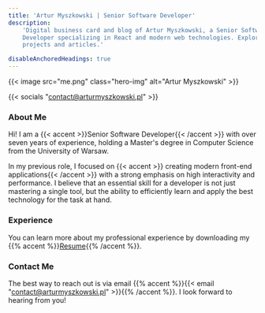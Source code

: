 ```yaml
---
title: 'Artur Myszkowski | Senior Software Developer'
description:
    'Digital business card and blog of Artur Myszkowski, a Senior Software
    Developer specializing in React and modern web technologies. Explore my
    projects and articles.'

disableAnchoredHeadings: true
---
```


{{< image src="me.png" class="hero-img" alt="Artur Myszkowski" >}}

{{< socials "contact@arturmyszkowski.pl" >}}

### About Me

Hi! I am a {{< accent >}}Senior Software Developer{{< /accent >}} with over
seven years of experience, holding a Master's degree in Computer Science from
the University of Warsaw.

In my previous role, I focused on {{< accent >}} creating modern front-end
applications{{< /accent >}} with a strong emphasis on high interactivity and
performance. I believe that an essential skill for a developer is not just
mastering a single tool, but the ability to efficiently learn and apply the best
technology for the task at hand.

### Experience

You can learn more about my professional experience by downloading my
{{% accent %}}[Resume](files/Artur_Myszkowski_Resume_2025_v4.pdf){{% /accent %}}.

### Contact Me

The best way to reach out is via email
{{% accent %}}{{< email "contact@arturmyszkowski.pl" >}}{{% /accent %}}. I look
forward to hearing from you!
